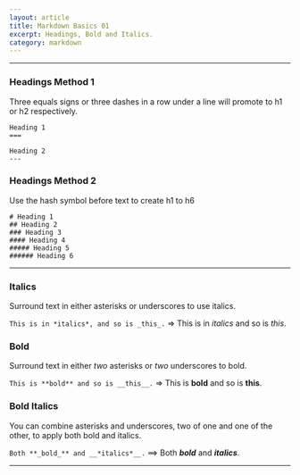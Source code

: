 ```yaml
---
layout: article
title: Markdown Basics 01
excerpt: Headings, Bold and Italics.
category: markdown
---
```


---

### Headings Method 1

Three equals signs or three dashes in a row under a line will promote to h1 or h2 respectively.

~~~
Heading 1
===

Heading 2
---
~~~

### Headings Method 2

Use the hash symbol before text to create h1 to h6

~~~
# Heading 1
## Heading 2
### Heading 3
#### Heading 4
##### Heading 5
###### Heading 6
~~~

---

### Italics
Surround text in either asterisks or underscores to use italics.

`This is in *italics*, and so is _this_.` => This is in *italics* and so is _this_.

### Bold
Surround text in either *two* asterisks or *two* underscores to bold.

`This is **bold** and so is __this__.` => This is **bold** and so is __this__.

### Bold Italics
You can combine asterisks and underscores, two of one and one of the other, to apply both bold and italics.

`Both **_bold_** and __*italics*__.` ==> Both **_bold_** and __*italics*__.

---